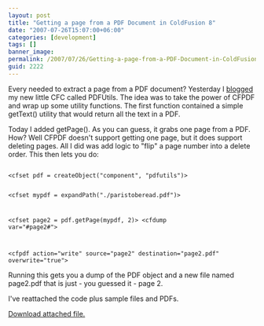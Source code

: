 ```yaml
---
layout: post
title: "Getting a page from a PDF Document in ColdFusion 8"
date: "2007-07-26T15:07:00+06:00"
categories: [development]
tags: []
banner_image: 
permalink: /2007/07/26/Getting-a-page-from-a-PDF-Document-in-ColdFusion-8
guid: 2222
---
```


Every needed to extract a page from a PDF document? Yesterday I <a href="http://www.raymondcamden.com/index.cfm/2007/7/25/Reading-text-from-a-PDF-in-ColdFusion-8">blogged</a> my new little CFC called PDFUtils. The idea was to take the power of CFPDF and wrap up some utility functions. The first function contained a simple getText() utility that would return all the text in a PDF.

Today I added getPage(). As you can guess, it grabs one page from a PDF. How? Well CFPDF doesn't support getting one page, but it does support deleting pages. All I did was add logic to "flip" a page number into a delete order. This then lets you do:

<code>
&lt;cfset pdf = createObject("component", "pdfutils")&gt;

&lt;cfset mypdf = expandPath("./paristoberead.pdf")&gt;

&lt;cfset page2 = pdf.getPage(mypdf, 2)&gt;
&lt;cfdump var="#page2#"&gt;

&lt;cfpdf action="write" source="page2" destination="page2.pdf" overwrite="true"&gt;
</code>

Running this gets you a dump of the PDF object and a new file named page2.pdf that is just - you guessed it - page 2.

I've reattached the code plus sample files and PDFs.<p><a href='enclosures/D{% raw %}%3A%{% endraw %}5Chosts{% raw %}%5Cwww%{% endraw %}2Ecoldfusionjedi{% raw %}%2Ecom%{% endraw %}5Cenclosures{% raw %}%2FArchive8%{% endraw %}2Ezip'>Download attached file.</a></p>